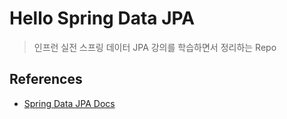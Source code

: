 # Hello Spring Data JPA
> 인프런 실전 스프링 데이터 JPA 강의를 학습하면서 정리하는 Repo

## References
- [Spring Data JPA Docs](https://docs.spring.io/spring-data/jpa/docs/2.2.4.RELEASE/reference/html/#reference)